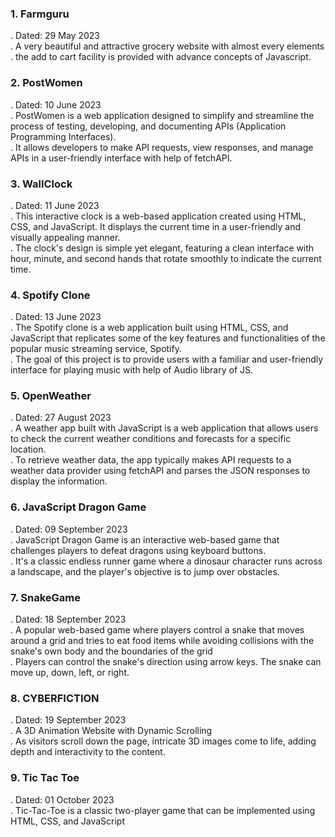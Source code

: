 <h3>1. Farmguru</h3>
<p>
    . Dated: 29 May 2023 <br>
    . A very beautiful and attractive grocery website with almost every elements <br>
    . the add to cart facility is provided with advance concepts of Javascript. <br>
</p>
<h3>2. PostWomen</h3>
<p>
    . Dated: 10 June 2023 <br>
    . PostWomen is a web application designed to simplify and streamline the process of testing, developing, and documenting APIs (Application Programming Interfaces).<br>
    . It allows developers to make API requests, view responses, and manage APIs in a user-friendly interface with help of fetchAPI. <br>
</p>
<h3>3. WallClock</h3>
<p>
    . Dated: 11 June 2023 <br>
    . This interactive clock is a web-based application created using HTML, CSS, and JavaScript. It displays the current time in a user-friendly and visually appealing manner. <br>
    . The clock's design is simple yet elegant, featuring a clean interface with hour, minute, and second hands that rotate smoothly to indicate the current time. <br>
</p>
<h3>4. Spotify Clone</h3>
<p>
    . Dated: 13 June 2023 <br>
    . The Spotify clone is a web application built using HTML, CSS, and JavaScript that replicates some of the key features and functionalities of the popular music streaming service, Spotify. <br>
    . The goal of this project is to provide users with a familiar and user-friendly interface for playing music with help of Audio library of JS. <br>
</p>
<h3>5. OpenWeather</h3>
<p>
    . Dated: 27 August 2023 <br>
    . A weather app built with JavaScript is a web application that allows users to check the current weather conditions and forecasts for a specific location. <br>
    . To retrieve weather data, the app typically makes API requests to a weather data provider using fetchAPI and parses the JSON responses to display the information. <br>
</p>
<h3>6. JavaScript Dragon Game</h3>
<p>
    . Dated: 09 September 2023 <br>
    . JavaScript Dragon Game is an interactive web-based game that challenges players to defeat dragons using keyboard buttons. <br>
    . It's a classic endless runner game where a dinosaur character runs across a landscape, and the player's objective is to jump over obstacles. <br>
</p>
<h3>7. SnakeGame</h3>
<p>
    . Dated: 18 September 2023 <br>
    . A popular web-based game where players control a snake that moves around a grid and tries to eat food items while avoiding collisions with the snake's own body and the boundaries of the grid <br>
    . Players can control the snake's direction using arrow keys. The snake can move up, down, left, or right. <br>
</p>
<h3>8. CYBERFICTION</h3>
<p>
    . Dated: 19 September 2023 <br>
    . A 3D Animation Website with Dynamic Scrolling <br>
    . As visitors scroll down the page, intricate 3D images come to life, adding depth and interactivity to the content. <br>
</p>
<h3>9. Tic Tac Toe</h3>
<p>
    . Dated: 01 October 2023 <br>
    . Tic-Tac-Toe is a classic two-player game that can be implemented using HTML, CSS, and JavaScript <br>
</p>